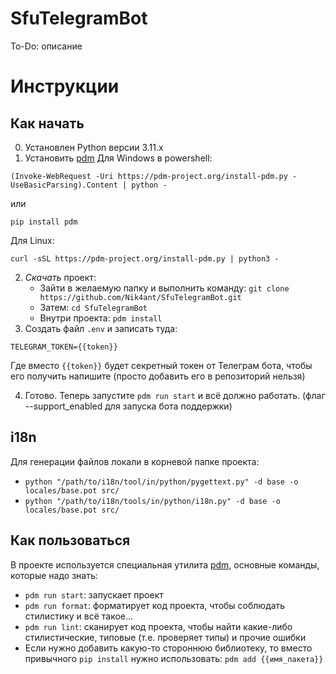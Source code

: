 # SfuTelegramBot
To-Do: описание

# Инструкции
## Как начать
0) Установлен Python версии 3.11.x
1) Установить [pdm](https://github.com/pdm-project/pdm?tab=readme-ov-file#installation)
Для Windows в powershell: 
```
(Invoke-WebRequest -Uri https://pdm-project.org/install-pdm.py -UseBasicParsing).Content | python -
```
или
```
pip install pdm
```
Для Linux: 
```
curl -sSL https://pdm-project.org/install-pdm.py | python3 -
```
2) *Скачать* проект:
   - Зайти в желаемую папку и выполнить команду: ```git clone https://github.com/Nik4ant/SfuTelegramBot.git```
   - Затем: `cd SfuTelegramBot`
   - Внутри проекта: `pdm install`
3) Создать файл `.env` и записать туда: 
```
TELEGRAM_TOKEN={{token}}
```
Где вместо `{{token}}` будет секретный токен от Телеграм бота, чтобы его получить напишите (просто добавить его в репозиторий нельзя)

4) Готово. Теперь запустите `pdm run start` и всё должно работать. (флаг --support_enabled для запуска бота поддержки)
## i18n
Для генерации файлов локали в корневой папке проекта:
- `python "/path/to/i18n/tool/in/python/pygettext.py" -d base -o locales/base.pot src/`
- `python "/path/to/i18n/tools/in/python/i18n.py" -d base -o locales/base.pot src/`

## Как пользоваться
В проекте используется специальная утилита [pdm](https://pdm-project.org/latest/), основные команды, которые надо знать:
- `pdm run start`: запускает проект
- `pdm run format`: форматирует код проекта, чтобы соблюдать стилистику и всё такое...
- `pdm run lint`: сканирует код проекта, чтобы найти какие-либо стилистические, типовые (т.е. проверяет типы) и прочие ошибки
- Если нужно добавить какую-то стороннюю библиотеку, то вместо привычного `pip install` нужно использовать: `pdm add {{имя_пакета}}`
